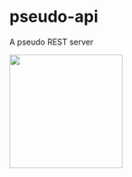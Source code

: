 # pseudo-api

A pseudo REST server

<a href="https://www.google.com"><img src="https://i.imgur.com/ihTLDXK.jpeg" width="200"/></a>
